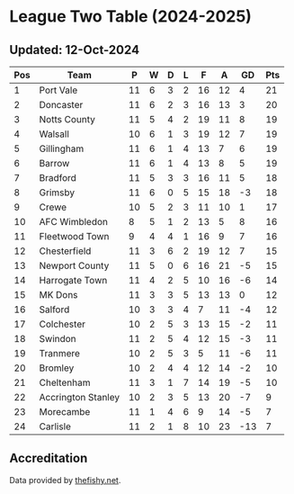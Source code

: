 # League Two Table (2024-2025)
## Updated: 12-Oct-2024

| Pos | Team | P | W | D | L | F | A | GD | Pts |
| --- | --- | --- | --- | --- | --- | --- | --- | --- | --- |
| 1 | Port Vale | 11 | 6 | 3 | 2 | 16 | 12 | 4 | 21 |
| 2 | Doncaster | 11 | 6 | 2 | 3 | 16 | 13 | 3 | 20 |
| 3 | Notts County | 11 | 5 | 4 | 2 | 19 | 11 | 8 | 19 |
| 4 | Walsall | 10 | 6 | 1 | 3 | 19 | 12 | 7 | 19 |
| 5 | Gillingham | 11 | 6 | 1 | 4 | 13 | 7 | 6 | 19 |
| 6 | Barrow | 11 | 6 | 1 | 4 | 13 | 8 | 5 | 19 |
| 7 | Bradford | 11 | 5 | 3 | 3 | 16 | 11 | 5 | 18 |
| 8 | Grimsby | 11 | 6 | 0 | 5 | 15 | 18 | -3 | 18 |
| 9 | Crewe | 10 | 5 | 2 | 3 | 11 | 10 | 1 | 17 |
| 10 | AFC Wimbledon | 8 | 5 | 1 | 2 | 13 | 5 | 8 | 16 |
| 11 | Fleetwood Town | 9 | 4 | 4 | 1 | 16 | 9 | 7 | 16 |
| 12 | Chesterfield | 11 | 3 | 6 | 2 | 19 | 12 | 7 | 15 |
| 13 | Newport County | 11 | 5 | 0 | 6 | 16 | 21 | -5 | 15 |
| 14 | Harrogate Town | 11 | 4 | 2 | 5 | 10 | 16 | -6 | 14 |
| 15 | MK Dons | 11 | 3 | 3 | 5 | 13 | 13 | 0 | 12 |
| 16 | Salford | 10 | 3 | 3 | 4 | 7 | 11 | -4 | 12 |
| 17 | Colchester | 10 | 2 | 5 | 3 | 13 | 15 | -2 | 11 |
| 18 | Swindon | 11 | 2 | 5 | 4 | 12 | 15 | -3 | 11 |
| 19 | Tranmere | 10 | 2 | 5 | 3 | 5 | 11 | -6 | 11 |
| 20 | Bromley | 10 | 2 | 4 | 4 | 12 | 14 | -2 | 10 |
| 21 | Cheltenham | 11 | 3 | 1 | 7 | 14 | 19 | -5 | 10 |
| 22 | Accrington Stanley | 10 | 2 | 3 | 5 | 13 | 20 | -7 | 9 |
| 23 | Morecambe | 11 | 1 | 4 | 6 | 9 | 14 | -5 | 7 |
| 24 | Carlisle | 11 | 2 | 1 | 8 | 10 | 23 | -13 | 7 |

## Accreditation 

Data provided by [thefishy.net](https://www.thefishy.net/).